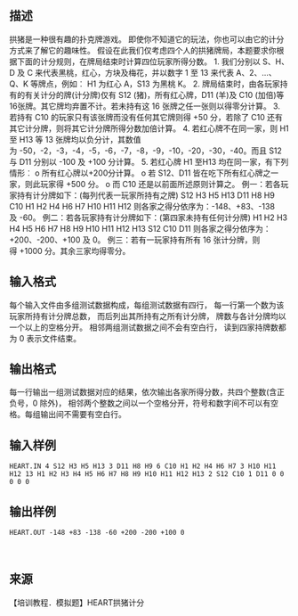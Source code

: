 ## 描述

拱猪是一种很有趣的扑克牌游戏。 即使你不知道它的玩法，你也可以由它的计分方式来了解它的趣味性。 假设在此我们仅考虑四个人的拱猪牌局，本题要求你根据下面的计分规则，在牌局结束时计算四位玩家所得分数。 1. 我们分别以 S、H、D 及 C 来代表黑桃，红心，方块及梅花，并以数字 1 至 13 来代表 A、2、…、Q、K 等牌点，例如︰ H1 为红心 A，S13 为黑桃 K。 2. 牌局结束时，由各玩家持有的有关计分的牌(计分牌)仅有 S12 (猪)，所有红心牌，D11 (羊)及 C10 (加倍)等16张牌。其它牌均弃置不计。若未持有这 16 张牌之任一张则以得零分计算。 3. 若持有 C10 的玩家只有该张牌而没有任何其它牌则得 +50 分，若除了 C10 还有其它计分牌，则将其它计分牌所得分数加倍计算。 4. 若红心牌不在同一家，则 H1 至 H13 等 13 张牌均以负分计，其数值为 -50，-2，-3，-4，-5，-6，-7，-8，-9，-10，-20，-30，-40。而且 S12 与 D11 分别以 -100 及 +100 分计算。 5. 若红心牌 H1 至H13 均在同一家，有下列情形︰ o 所有红心牌以+200分计算。 o 若 S12、D11 皆在吃下所有红心牌之一家，则此玩家得 +500 分。 o 而 C10 还是以前面所述原则计算之。 例一：若各玩家持有计分牌如下：(每列代表一玩家所持有之牌) S12 H3 H5 H13 D11 H8 H9 C10 H1 H2 H4 H6 H7 H10 H11 H12 则各家之得分依序为：-148、+83、-138 及 -60。 例二：若各玩家持有计分牌如下：(第四家未持有任何计分牌) H1 H2 H3 H4 H5 H6 H7 H8 H9 H10 H11 H12 H13 S12 C10 D11 则各家之得分依序为：+200、-200、+100 及 0。 例三：若有一玩家持有所有 16 张计分牌，则得 +1000 分。其余三家均得零分。 

## 输入格式

每个输入文件由多组测试数据构成，每组测试数据有四行， 每一行第一个数为该玩家所持有计分牌总数， 而后列出其所持有之所有计分牌， 牌数与各计分牌均以一个以上的空格分开。 相邻两组测试数据之间不会有空白行， 读到四家持牌数都为 0 表示文件结束。 

## 输出格式

每一行输出一组测试数据对应的结果，依次输出各家所得分数，共四个整数(含正负号，0 除外)， 相邻两个整数之间以一个空格分开，符号和数字间不可以有空格。每组输出间不需要有空白行。

## 输入样例

```plaintext
HEART.IN 4 S12 H3 H5 H13 3 D11 H8 H9 6 C10 H1 H2 H4 H6 H7 3 H10 H11 H12 13 H1 H2 H3 H4 H5 H6 H7 H8 H9 H10 H11 H12 H13 2 S12 C10 1 D11 0 0 0 0 0 
```

## 输出样例

```plaintext
HEART.OUT -148 +83 -138 -60 +200 -200 +100 0 
```



 

## 来源

【培训教程．模拟题】HEART拱猪计分

